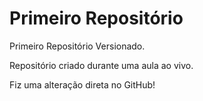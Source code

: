 # Primeiro Repositório
 Primeiro Repositório Versionado.

Repositório criado durante uma aula ao vivo.

Fiz uma alteração direta no GitHub!
